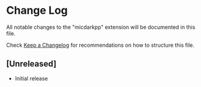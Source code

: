 # Change Log

All notable changes to the "micdarkpp" extension will be documented in this file.

Check [Keep a Changelog](http://keepachangelog.com/) for recommendations on how to structure this file.

## [Unreleased]

- Initial release
